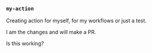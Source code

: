 ### `my-action`

Creating action for myself, for my workflows or just a test.

I am the changes and will make a PR.

Is this working?